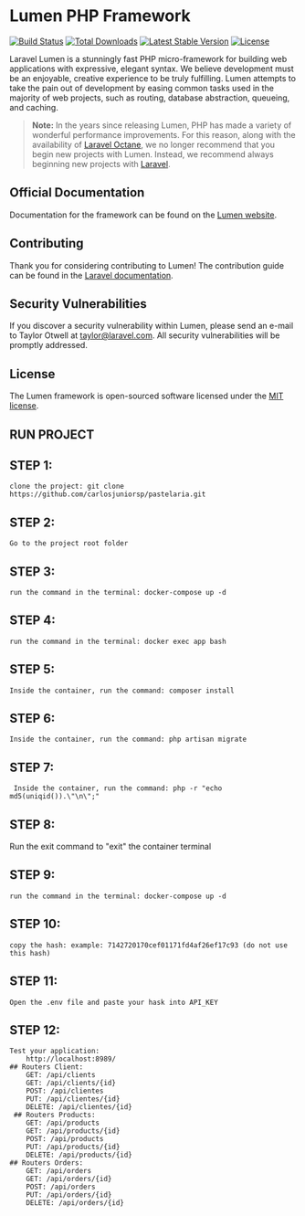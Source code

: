 # Lumen PHP Framework

[![Build Status](https://travis-ci.org/laravel/lumen-framework.svg)](https://travis-ci.org/laravel/lumen-framework)
[![Total Downloads](https://img.shields.io/packagist/dt/laravel/lumen-framework)](https://packagist.org/packages/laravel/lumen-framework)
[![Latest Stable Version](https://img.shields.io/packagist/v/laravel/lumen-framework)](https://packagist.org/packages/laravel/lumen-framework)
[![License](https://img.shields.io/packagist/l/laravel/lumen)](https://packagist.org/packages/laravel/lumen-framework)

Laravel Lumen is a stunningly fast PHP micro-framework for building web applications with expressive, elegant syntax. We believe development must be an enjoyable, creative experience to be truly fulfilling. Lumen attempts to take the pain out of development by easing common tasks used in the majority of web projects, such as routing, database abstraction, queueing, and caching.

> **Note:** In the years since releasing Lumen, PHP has made a variety of wonderful performance improvements. For this reason, along with the availability of [Laravel Octane](https://laravel.com/docs/octane), we no longer recommend that you begin new projects with Lumen. Instead, we recommend always beginning new projects with [Laravel](https://laravel.com).

## Official Documentation

Documentation for the framework can be found on the [Lumen website](https://lumen.laravel.com/docs).

## Contributing

Thank you for considering contributing to Lumen! The contribution guide can be found in the [Laravel documentation](https://laravel.com/docs/contributions).

## Security Vulnerabilities

If you discover a security vulnerability within Lumen, please send an e-mail to Taylor Otwell at taylor@laravel.com. All security vulnerabilities will be promptly addressed.

## License

The Lumen framework is open-sourced software licensed under the [MIT license](https://opensource.org/licenses/MIT).


## RUN PROJECT
## STEP 1: 
    clone the project: git clone https://github.com/carlosjuniorsp/pastelaria.git
## STEP 2:
    Go to the project root folder
## STEP 3:
    run the command in the terminal: docker-compose up -d
## STEP 4:
    run the command in the terminal: docker exec app bash
## STEP 5: 
    Inside the container, run the command: composer install
## STEP 6:
    Inside the container, run the command: php artisan migrate
## STEP 7: 
     Inside the container, run the command: php -r "echo md5(uniqid()).\"\n\";"
## STEP 8:
   Run the exit command to "exit" the container terminal
## STEP 9:
    run the command in the terminal: docker-compose up -d
## STEP 10:
    copy the hash: example: 7142720170cef01171fd4af26ef17c93 (do not use this hash)
## STEP 11:
    Open the .env file and paste your hask into API_KEY
## STEP 12: 
    Test your application: 
        http://localhost:8989/
    ## Routers Client:
        GET: /api/clients
        GET: /api/clients/{id}
        POST: /api/clientes
        PUT: /api/clientes/{id}
        DELETE: /api/clientes/{id}
     ## Routers Products:
        GET: /api/products
        GET: /api/products/{id}
        POST: /api/products
        PUT: /api/products/{id}
        DELETE: /api/products/{id}
    ## Routers Orders:
        GET: /api/orders
        GET: /api/orders/{id}
        POST: /api/orders
        PUT: /api/orders/{id}
        DELETE: /api/orders/{id}
    
        
    
